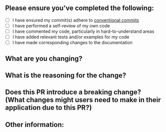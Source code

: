 ## Please ensure you've completed the following:
- [ ] I have ensured my commit(s) adhere to [conventional commits](https://www.conventionalcommits.org/en/v1.0.0/#summary)
- [ ] I have performed a self-review of my own code
- [ ] I have commented my code, particularly in hard-to-understand areas
- [ ] I have added relevant tests and/or examples for my code
- [ ] I have made corresponding changes to the documentation

## What are you changing?

## What is the reasoning for the change?

## Does this PR introduce a breaking change? (What changes might users need to make in their application due to this PR?)

## Other information: